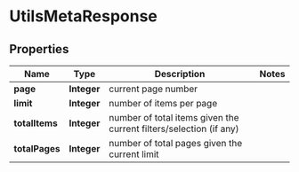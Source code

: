 

# UtilsMetaResponse


## Properties

| Name | Type | Description | Notes |
|------------ | ------------- | ------------- | -------------|
|**page** | **Integer** | current page number |  |
|**limit** | **Integer** | number of items per page |  |
|**totalItems** | **Integer** | number of total items given the current filters/selection (if any) |  |
|**totalPages** | **Integer** | number of total pages given the current limit |  |



